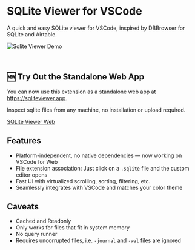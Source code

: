 # SQLite Viewer for VSCode

A quick and easy SQLite viewer for VSCode, inspired by DBBrowser for SQLite and Airtable.

![Sqlite Viewer Demo](documentation/demo.gif)

<br/>

## 🆕 Try Out the Standalone Web App

You can now use this extension as a standalone web app at <https://sqliteviewer.app>.

Inspect sqlite files from any machine, no installation or upload required.

[SQLite Viewer Web](https://sqliteviewer.app)

<!-- ## 🚧 Feedback Welcome 🚧
This tool has been my passion project over the last couple of weeks — which I hope it shows — and I'm open to feedback and suggestions.

You can leave public feedback [on GitHub](https://github.com/qwtel/sqlite-viewer-vscode/discussions) or contact me privately [via mail](mailto:mail@qwtel.com). -->

## Features
- Platform-independent, no native dependencies — now working on VSCode for Web
- File extension association: Just click on a `.sqlite` file and the custom editor opens
- Fast UI with virtualized scrolling, sorting, filtering, etc.
- Seamlessly integrates with VSCode and matches your color theme

## Caveats
- Cached and Readonly
- Only works for files that fit in system memory
- No query runner
- Requires uncorrupted files, i.e. `-journal` and `-wal` files are ignored
